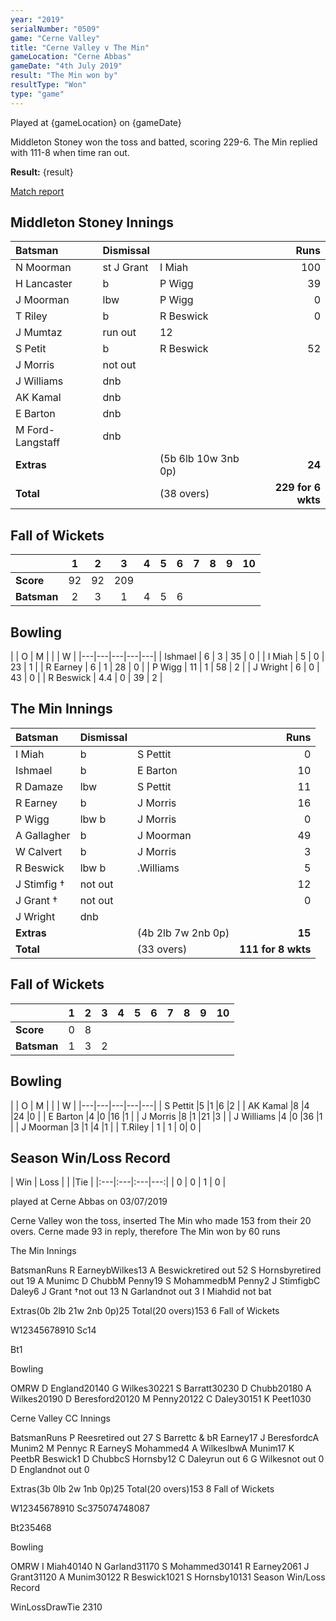 ```yaml
---
year: "2019"
serialNumber: "0509" 
game: "Cerne Valley"
title: "Cerne Valley v The Min"
gameLocation: "Cerne Abbas"
gameDate: "4th July 2019"
result: "The Min won by"
resultType: "Won"
type: "game"
---
```


Played at {gameLocation} on {gameDate}

Middleton Stoney won the toss and batted, scoring 229-6. The Min replied with 111-8 when time ran out. 

**Result:** {result}

<a href="http://www.middletonstoneycc.co.uk/club-news/2019/mscc-vs-the-min-2019/">Match report</a>

## Middleton Stoney Innings

| Batsman | Dismissal |  | Runs |
|:---|:---|---|---:|
| N Moorman | st J Grant | I Miah | 100 |
| H Lancaster | b | P Wigg | 39 |
| J Moorman | lbw | P Wigg | 0 |
| T Riley | b | R Beswick | 0 |
| J Mumtaz | run out | 12 |
| S Petit | b | R Beswick | 52 |
| J Morris | not out | |
| J Williams | dnb | |
| AK Kamal | dnb | |
| E Barton | dnb | |
| M Ford-Langstaff | dnb | |
| **Extras** | | (5b 6lb 10w 3nb 0p) | **24** |
| **Total** | | (38 overs) | **229 for 6 wkts** |

## Fall of Wickets

| | 1 | 2 | 3 | 4 | 5 | 6 | 7 | 8 | 9 | 10 |
|---|:---:|:---:|:---:|:---:|:---:|:---:|:---:|:---:|:---:|:---:|
| **Score** | 92 | 92 | 209 | | | |
| **Batsman** | 2 | 3 | 1 | 4 | 5 | 6 | | |

## Bowling

| | O | M |  |  | W |
|---|---|---|---|---|
| Ishmael | 6 | 3 | 35 | 0 |
| I Miah | 5 | 0 | 23 | 1 |
| R Earney | 6 | 1 | 28 | 0 |
| P Wigg | 11 | 1 | 58 | 2 |
| J Wright | 6 | 0 | 43 | 0 |
| R Beswick | 4.4 | 0 | 39 | 2 |

## The Min Innings

| Batsman | Dismissal |  | Runs |
|:---|:---|---|---:|
| I Miah | b | S Pettit | 0 |
| Ishmael | b | E Barton | 10 |
| R Damaze | lbw |S Pettit | 11 |
| R Earney | b |J Morris | 16 |
| P Wigg | lbw b |J Morris | 0 |
| A Gallagher | b |J Moorman | 49 |
| W Calvert | b |J Morris | 3 |
| R Beswick | lbw b | .Williams | 5 |
| J Stimfig † | not out | | 12 |
| J Grant † | not out | |0 |
| J Wright | dnb | | |
| **Extras** | | (4b 2lb 7w 2nb 0p) | **15** |
| **Total** | | (33 overs) | **111 for 8 wkts** |

## Fall of Wickets

| | 1 | 2 | 3 | 4 | 5 | 6 | 7 | 8 | 9 | 10 |
|---|:---:|:---:|:---:|:---:|:---:|:---:|:---:|:---:|:---:|:---:|
| **Score** | 0 | 8 | | | | |
| **Batsman** | 1 | 3 | 2 | | | | | |

## Bowling

| | O | M |  |  | W |
|---|---|---|---|---|
| S Pettit |5 |1 |6 |2 |
| AK Kamal |8 |4 |24 |0 |
| E Barton |4 |0 |16 |1 |
| J Morris |8 |1 |21 |3 |
| J Williams |4 |0 |36 |1 |
| J Moorman |3 |1 |4 |1 |
| T.Riley | 1 | 1 | 0| 0 |

## Season Win/Loss Record

| Win | Loss |  |  |Tie |
|:---|:---|:---|---:|
| 0 | 0 | 1 | 0 |



played at Cerne Abbas on 03/07/2019

Cerne Valley won the toss, inserted The Min who made 153 from their 20 overs. Cerne made 93 in reply, therefore The Min won by 60 runs

The Min Innings

BatsmanRuns
R EarneybWilkes13
A Beswickretired out
52
S Hornsbyretired out
19
A Munimc D ChubbM Penny19
S MohammedbM Penny2
J StimfigbC Daley6
J Grant †not out
13
N Garlandnot out
3
I Miahdid not bat



Extras(0b 2lb 21w 2nb 0p)25
Total(20 overs)153 6
Fall of Wickets

W12345678910
Sc14


Bt1




Bowling


OMRW
D England20140
G Wilkes30221
S Barratt30230
D Chubb20180
A Wilkes20190
D Beresford20120
M Penny20122
C Daley30151
K Peet1030



Cerne Valley CC Innings

BatsmanRuns
P Reesretired out
27
S Barrettc & bR Earney17
J BeresfordcA Munim2
M Pennyc R EarneyS Mohammed4
A WilkeslbwA Munim17
K PeetbR Beswick1
D ChubbcS Hornsby12
C Daleyrun out
6
G Wilkesnot out
0
D Englandnot out
0


Extras(3b 0lb 2w 1nb 0p)25
Total(20 overs)153 8
Fall of Wickets

W12345678910
Sc375074748087


Bt235468


Bowling


OMRW
I Miah40140
N Garland31170
S Mohammed30141
R Earney2061
J Grant31120
A Munim30122
R Beswick1021
S Hornsby10131
Season Win/Loss Record

WinLossDrawTie
2310


